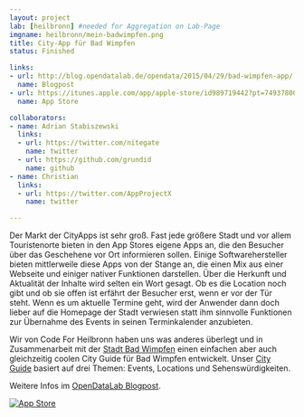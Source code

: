 ```yaml
---
layout: project
lab: [heilbronn] #needed for Aggregation on Lab-Page
imgname: heilbronn/mein-badwimpfen.png
title: City-App für Bad Wimpfen
status: Finished

links:
- url: http://blog.opendatalab.de/opendata/2015/04/29/bad-wimpfen-app/
  name: Blogpost
- url: https://itunes.apple.com/app/apple-store/id989719442?pt=74937800&ct=ODL&mt=8
  name: App Store

collaborators:
- name: Adrian Stabiszewski
  links:
  - url: https://twitter.com/nitegate
    name: twitter
  - url: https://github.com/grundid
    name: github
- name: Christian
  links:
  - url: https://twitter.com/AppProjectX
    name: twitter

---
```


Der Markt der CityApps ist sehr groß. Fast jede größere Stadt und vor allem Touristenorte bieten in den App Stores eigene Apps an, die den Besucher über das Geschehene vor Ort informieren sollen. Einige Softwarehersteller bieten mittlerweile diese Apps von der Stange an, die einen Mix aus einer Webseite und einiger nativer Funktionen darstellen. Über die Herkunft und Aktualität der Inhalte wird selten ein Wort gesagt. Ob es die Location noch gibt und ob sie offen ist erfährt der Besucher erst, wenn er vor der Tür steht. Wenn es um aktuelle Termine geht, wird der Anwender dann doch lieber auf die Homepage der Stadt verwiesen statt ihm sinnvolle Funktionen zur Übernahme des Events in seinen Terminkalender anzubieten.

Wir von Code For Heilbronn haben uns was anderes überlegt und in Zusammenarbeit mit der <a href="http://www.badwimpfen.de/">Stadt Bad Wimpfen</a> einen einfachen aber auch gleichzeitig coolen City Guide für Bad Wimpfen entwickelt. Unser <a href="https://itunes.apple.com/app/apple-store/id989719442?pt=74937800&ct=ODL&mt=8">City Guide</a> basiert auf drei Themen: Events, Locations und Sehenswürdigkeiten.

Weitere Infos im <a href="http://blog.opendatalab.de/opendata/2015/04/29/bad-wimpfen-app/">OpenDataLab Blogpost</a>.

<a href="https://itunes.apple.com/app/apple-store/id989719442?pt=74937800&amp;ct=CODEFORHN&amp;mt=8"><img src="https://blog.opendatalab.de/assets/app-store-badge.svg" alt="App Store" title="App Store"></a>
